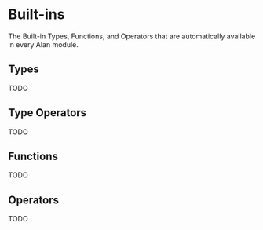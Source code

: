 # Built-ins

The Built-in Types, Functions, and Operators that are automatically available in every Alan module.

## Types

TODO

## Type Operators

TODO

## Functions

TODO

## Operators

TODO
